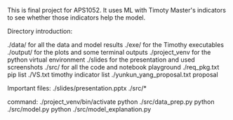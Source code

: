 This is final project for APS1052. It uses ML with Timoty Master's indicators to see whether those indicators help the model.

Directory introduction:

./data/ for all the data and model results
./exe/ for the Timothy executables
./output/ for the plots and some terminal outputs
./project_venv for the python virtual environment
./slides for the presentation and used screenshots
./src/ for all the code and notebook playground
./req_pkg.txt pip list
./VS.txt timothy indicator list
./yunkun_yang_proposal.txt proposal

Important files:
./slides/presentation.pptx
./src/*

command:
./project_venv/bin/activate
python ./src/data_prep.py
python ./src/model.py
python ./src/model_explanation.py